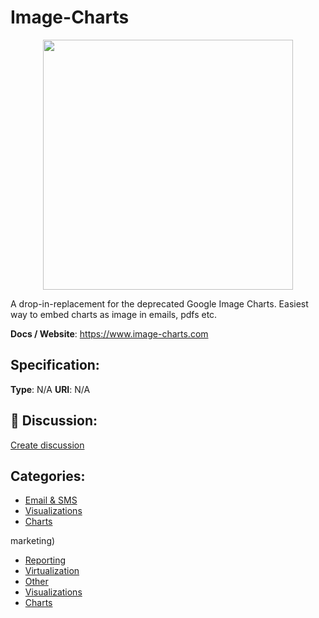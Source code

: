 # Image-Charts
<p align="center">
    <img width="400" src="https://raw.githubusercontent.com/apis-list/apis-list/apis/image-charts/logo_256x256.png" />
</p>

A drop-in-replacement for the deprecated Google Image Charts. Easiest way to embed charts as image in emails, pdfs etc.

**Docs / Website**: https://www.image-charts.com

## Specification:
**Type**:  N/A 
**URI**:  N/A 

## 💬 Discussion:
[Create discussion](link)

## Categories:
- [Email & SMS](https://github.com/apis-list/apis-list#email-and-sms)
- [Visualizations](https://github.com/apis-list/apis-list#visualizations)
- [Charts](https://github.com/apis-list/apis-list#charts)





marketing)
- [Reporting](https://github.com/apis-list/apis-list#reporting)
- [Virtualization](https://github.com/apis-list/apis-list#virtualization)
- [Other](https://github.com/apis-list/apis-list#other)
- [Visualizations](https://github.com/apis-list/apis-list#visualizations)
- [Charts](https://github.com/apis-list/apis-list#charts)



